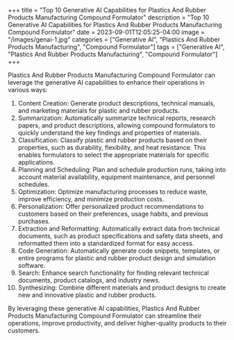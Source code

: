 +++
title = "Top 10 Generative AI Capabilities for Plastics And Rubber Products Manufacturing Compound Formulator"
description = "Top 10 Generative AI Capabilities for Plastics And Rubber Products Manufacturing Compound Formulator"
date = 2023-09-01T12:05:25-04:00
image = "/images/genai-1.jpg"
categories = ["Generative AI", "Plastics And Rubber Products Manufacturing", "Compound Formulator"]
tags = ["Generative AI", "Plastics And Rubber Products Manufacturing", "Compound Formulator"]
+++

Plastics And Rubber Products Manufacturing Compound Formulator can leverage the generative AI capabilities to enhance their operations in various ways:

1. Content Creation: Generate product descriptions, technical manuals, and marketing materials for plastic and rubber products.
2. Summarization: Automatically summarize technical reports, research papers, and product descriptions, allowing compound formulators to quickly understand the key findings and properties of materials.
3. Classification: Classify plastic and rubber products based on their properties, such as durability, flexibility, and heat resistance. This enables formulators to select the appropriate materials for specific applications.
4. Planning and Scheduling: Plan and schedule production runs, taking into account material availability, equipment maintenance, and personnel schedules.
5. Optimization: Optimize manufacturing processes to reduce waste, improve efficiency, and minimize production costs.
6. Personalization: Offer personalized product recommendations to customers based on their preferences, usage habits, and previous purchases.
7. Extraction and Reformatting: Automatically extract data from technical documents, such as product specifications and safety data sheets, and reformatted them into a standardized format for easy access.
8. Code Generation: Automatically generate code snippets, templates, or entire programs for plastic and rubber product design and simulation software.
9. Search: Enhance search functionality for finding relevant technical documents, product catalogs, and industry news.
10. Synthesizing: Combine different materials and product designs to create new and innovative plastic and rubber products.

By leveraging these generative AI capabilities, Plastics And Rubber Products Manufacturing Compound Formulator can streamline their operations, improve productivity, and deliver higher-quality products to their customers.
